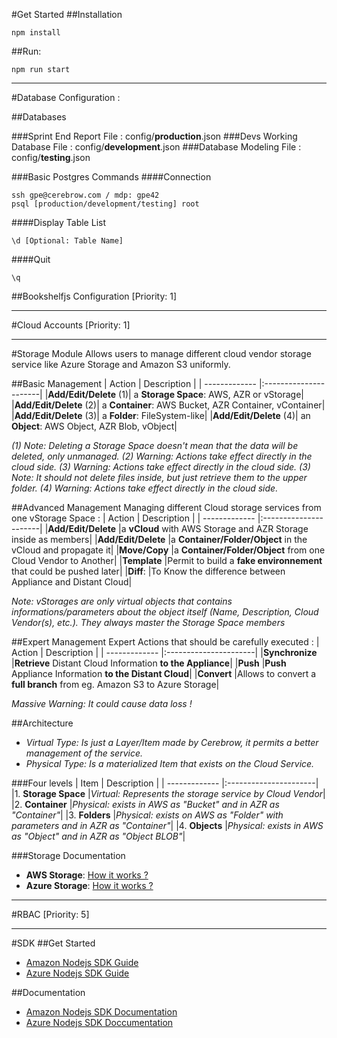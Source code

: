 #Get Started
##Installation
```
npm install
```

##Run:
```
npm run start
```
-----
#Database Configuration :

##Databases

###Sprint End Report
File : config/**production**.json
###Devs Working Database
File : config/**development**.json
###Database Modeling
File : config/**testing**.json

###Basic Postgres Commands
####Connection
```
ssh gpe@cerebrow.com / mdp: gpe42
psql [production/development/testing] root
```
####Display Table List
```
\d [Optional: Table Name]
```
####Quit
```
\q
```

##Bookshelfjs Configuration
[Priority: 1]

-----

#Cloud Accounts
[Priority: 1]

-----
#Storage Module
Allows users to manage different cloud vendor storage service like Azure Storage and Amazon S3 uniformly.

##Basic Management
| Action        | Description           |
| ------------- |:----------------------|
|**Add/Edit/Delete** (1)| a **Storage Space**: AWS, AZR or vStorage|
|**Add/Edit/Delete** (2)| a **Container**: AWS Bucket, AZR Container, vContainer|
|**Add/Edit/Delete** (3)| a **Folder**: FileSystem-like|
|**Add/Edit/Delete** (4)| an **Object**: AWS Object, AZR Blob, vObject|

*(1) Note: Deleting a Storage Space doesn't mean that the data will be deleted, only unmanaged.*
*(2) Warning: Actions take effect directly in the cloud side.*
*(3) Warning: Actions take effect directly in the cloud side.*
*(3) Note: It should not delete files inside, but just retrieve them to the upper folder.*
*(4) Warning: Actions take effect directly in the cloud side.*

##Advanced Management
Managing different Cloud storage services from one vStorage Space :
| Action        | Description           |
| ------------- |:----------------------|
|**Add/Edit/Delete** |a **vCloud** with AWS Storage and AZR Storage inside as members|
|**Add/Edit/Delete** |a **Container/Folder/Object** in the vCloud and propagate it|
|**Move/Copy** |a **Container/Folder/Object** from one Cloud Vendor to Another|
|**Template** |Permit to build a **fake environnement** that could be pushed later|
|**Diff**: |To Know the difference between Appliance and Distant Cloud|

*Note: vStorages are only virtual objects that contains informations/parameters about the object itself (Name, Description, Cloud Vendor(s), etc.). They always master the Storage Space members*

##Expert Management
Expert Actions that should be carefully executed :
| Action        | Description           |
| ------------- |:----------------------|
|**Synchronize** |**Retrieve** Distant Cloud Information **to the Appliance**|
|**Push** |**Push** Appliance Information **to the Distant Cloud**|
|**Convert** |Allows to convert a **full branch** from eg. Amazon S3 to Azure Storage|

*Massive Warning: It could cause data loss !*

##Architecture
* *Virtual Type:    Is just a Layer/Item made by Cerebrow, it permits a better management of the service.*
* *Physical Type:    Is a materialized Item that exists on the Cloud Service.*

###Four levels
| Item          | Description           |
| ------------- |:----------------------|
|1. **Storage Space** |*Virtual: Represents the storage service by Cloud Vendor*|
|2. **Container** |*Physical: exists in AWS as "Bucket" and in AZR as "Container"*|
|3. **Folders** |*Physical: exists on AWS as "Folder" with parameters and in AZR as "Container"*|
|4. **Objects** |*Physical: exists in AWS as "Object" and in AZR as "Object BLOB"*|

###Storage Documentation
* **AWS Storage**:    [How it works ?](http://docs.aws.amazon.com/AmazonS3/latest/gsg/SigningUpforS3.html)
* **Azure Storage**:    [How it works ?](https://azure.microsoft.com/fr-fr/documentation/articles/storage-nodejs-how-to-use-blob-storage/)

-----
#RBAC
[Priority: 5]

-----
#SDK
##Get Started
* [Amazon Nodejs SDK Guide](http://docs.aws.amazon.com/AWSJavaScriptSDK/latest/)
* [Azure Nodejs SDK Guide](https://azure.microsoft.com/fr-fr/develop/nodej/)

##Documentation
* [Amazon Nodejs SDK Documentation](http://docs.aws.amazon.com/AWSJavaScriptSDK/latest/)
* [Azure Nodejs SDK Doccumentation](http://azure.github.io/azure-sdk-for-node/)

